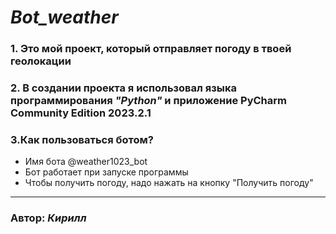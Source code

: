 #                                                         ***Bot_weather*** 
### 1. Это мой проект, который отправляет погоду в твоей геолокации
### 2. В создании проекта я использовал языка программирования ***"Python"*** и приложение PyCharm Community Edition 2023.2.1
### 3.Как пользоваться ботом?
+ Имя бота @weather1023_bot
+ Бот работает при запуске программы
+ Чтобы получить погоду, надо нажать на кнопку "Получить погоду" 

____
### Автор: *Кирилл*
